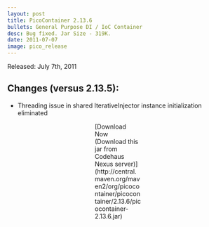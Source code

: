 ```yaml
---
layout: post
title: PicoContainer 2.13.6
bullets: General Purpose DI / IoC Container
desc: Bug fixed. Jar Size - 319K.
date: 2011-07-07
image: pico_release
---
```

Released: July 7th, 2011

## Changes (versus 2.13.5):

-   Threading issue in shared IterativeInjector instance initialization eliminated

<p class="callout" style="width: 7.5em; margin: 0 auto;">
[Download Now (Download this jar from Codehaus Nexus server)](http://central.maven.org/maven2/org/picocontainer/picocontainer/2.13.6/picocontainer-2.13.6.jar)
</p>


